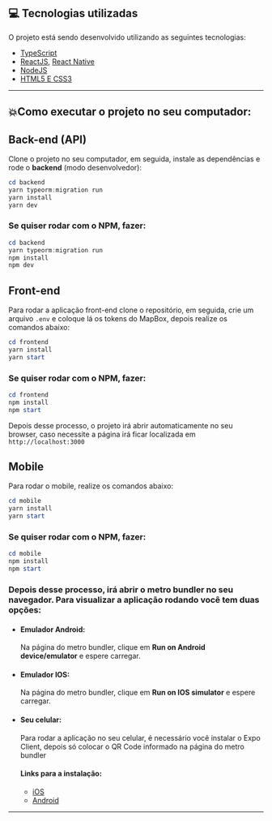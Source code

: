 ## :computer: Tecnologias utilizadas

O projeto está sendo desenvolvido utilizando as seguintes tecnologias:

-  [TypeScript](https://www.typescriptlang.org/)
- [ReactJS](https://pt-br.reactjs.org/), [React Native](https://reactnative.dev)
- [NodeJS](https://nodejs.org/en/)
- [HTML5 E CSS3](https://www.w3schools.com)

----


##   :boom:Como executar o projeto no seu computador:

##  Back-end (API)

Clone o projeto no seu computador, em seguida, instale as dependências e rode o **backend** (modo desenvolvedor):

```powershell
cd backend
yarn typeorm:migration run
yarn install
yarn dev
```

### **Se quiser rodar com o NPM, fazer:**

```powershell
cd backend
yarn typeorm:migration run
npm install
npm dev
```

##  Front-end 

Para rodar a aplicação front-end clone o repositório, em seguida, crie um arquivo `.env` e coloque lá os tokens do MapBox, depois realize os comandos abaixo:

```powershell
cd frontend
yarn install
yarn start
```
### Se quiser rodar com o NPM, fazer:

```powershell
cd frontend
npm install
npm start
```

Depois desse processo, o projeto irá abrir automaticamente no seu browser, caso necessite a página irá ficar localizada em `http://localhost:3000`

## Mobile

Para rodar o mobile, realize os comandos abaixo:

```powershell
cd mobile
yarn install
yarn start
```

### Se quiser rodar com o NPM, fazer:

```powershell
cd mobile
npm install
npm start
```

### Depois desse processo,  irá abrir o metro bundler no seu navegador. Para visualizar a aplicação rodando você tem duas opções:

* #### Emulador Android:

  Na página do metro bundler, clique em **Run on Android device/emulator** e espere carregar.

* #### Emulador IOS:

  Na página do metro bundler, clique em **Run on IOS simulator** e espere carregar.

* #### Seu celular:

  Para rodar a aplicação no seu celular, é necessário você instalar o Expo Client, depois só colocar o QR Code informado na página do metro bundler

  #### Links para a instalação:

  * [iOS](https://apps.apple.com/app/apple-store/id982107779)
  * [Android](https://play.google.com/store/apps/details?id=host.exp.exponent&referrer=www)

---




